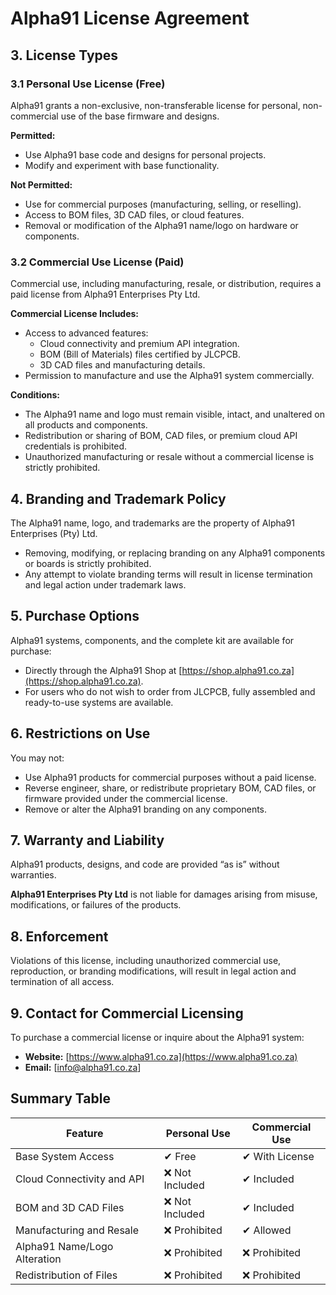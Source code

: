 
# Alpha91 License Agreement

## 3. License Types

### 3.1 Personal Use License (Free)
Alpha91 grants a non-exclusive, non-transferable license for personal, non-commercial use of the base firmware and designs.

**Permitted:**
- Use Alpha91 base code and designs for personal projects.
- Modify and experiment with base functionality.

**Not Permitted:**
- Use for commercial purposes (manufacturing, selling, or reselling).
- Access to BOM files, 3D CAD files, or cloud features.
- Removal or modification of the Alpha91 name/logo on hardware or components.

### 3.2 Commercial Use License (Paid)
Commercial use, including manufacturing, resale, or distribution, requires a paid license from Alpha91 Enterprises Pty Ltd.

**Commercial License Includes:**
- Access to advanced features:
  - Cloud connectivity and premium API integration.
  - BOM (Bill of Materials) files certified by JLCPCB.
  - 3D CAD files and manufacturing details.
- Permission to manufacture and use the Alpha91 system commercially.

**Conditions:**
- The Alpha91 name and logo must remain visible, intact, and unaltered on all products and components.
- Redistribution or sharing of BOM, CAD files, or premium cloud API credentials is prohibited.
- Unauthorized manufacturing or resale without a commercial license is strictly prohibited.

## 4. Branding and Trademark Policy
The Alpha91 name, logo, and trademarks are the property of Alpha91 Enterprises (Pty) Ltd.

- Removing, modifying, or replacing branding on any Alpha91 components or boards is strictly prohibited.
- Any attempt to violate branding terms will result in license termination and legal action under trademark laws.

## 5. Purchase Options
Alpha91 systems, components, and the complete kit are available for purchase:
- Directly through the Alpha91 Shop at [https://shop.alpha91.co.za](https://shop.alpha91.co.za).
- For users who do not wish to order from JLCPCB, fully assembled and ready-to-use systems are available.

## 6. Restrictions on Use
You may not:
- Use Alpha91 products for commercial purposes without a paid license.
- Reverse engineer, share, or redistribute proprietary BOM, CAD files, or firmware provided under the commercial license.
- Remove or alter the Alpha91 branding on any components.

## 7. Warranty and Liability
Alpha91 products, designs, and code are provided “as is” without warranties.

**Alpha91 Enterprises Pty Ltd** is not liable for damages arising from misuse, modifications, or failures of the products.

## 8. Enforcement
Violations of this license, including unauthorized commercial use, reproduction, or branding modifications, will result in legal action and termination of all access.

## 9. Contact for Commercial Licensing
To purchase a commercial license or inquire about the Alpha91 system:
- **Website:** [https://www.alpha91.co.za](https://www.alpha91.co.za)
- **Email:** [info@alpha91.co.za]

## Summary Table

| Feature                       | Personal Use         | Commercial Use       |
|-------------------------------|----------------------|----------------------|
| Base System Access            | ✔ Free              | ✔ With License      |
| Cloud Connectivity and API    | ❌ Not Included      | ✔ Included          |
| BOM and 3D CAD Files          | ❌ Not Included      | ✔ Included          |
| Manufacturing and Resale      | ❌ Prohibited        | ✔ Allowed           |
| Alpha91 Name/Logo Alteration  | ❌ Prohibited        | ❌ Prohibited        |
| Redistribution of Files       | ❌ Prohibited        | ❌ Prohibited        |

